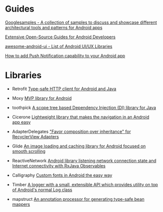 # Guides

[Googlesamples - A collection of samples to discuss and showcase different architectural tools and patterns for Android apps](https://github.com/googlesamples/android-architecture)

[Extensive Open-Source Guides for Android Developers](https://github.com/codepath/android_guides)

[awesome-android-ui - List of Android UI/UX Libraries](https://github.com/wasabeef/awesome-android-ui)

[How to add Push Notification capability to your Android app](https://medium.com/@nileshsingh/how-to-add-push-notification-capability-to-your-android-app-a3cac745e56e)


# Libraries

- Retrofit [Type-safe HTTP client for Android and Java](http://square.github.io/retrofit/)

- Moxy [MVP library for Android](https://github.com/Arello-Mobile/Moxy)

- toothpick [A scope tree based Dependency Injection (DI) library for Java](https://github.com/stephanenicolas/toothpick)

- Cicerone [Lightweight library that makes the navigation in an Android app easy](https://github.com/terrakok/Cicerone)

- AdapterDelegates ["Favor composition over inheritance" for RecyclerView Adapters](https://github.com/sockeqwe/AdapterDelegates)

- Glide [An image loading and caching library for Android focused on smooth scrolling](https://github.com/bumptech/glide)

- ReactiveNetwork [Android library listening network connection state and Internet connectivity with RxJava Observables](https://github.com/pwittchen/ReactiveNetwork)

- Calligraphy [Custom fonts in Android the easy way](https://github.com/chrisjenx/Calligraphy)

- Timber [A logger with a small, extensible API which provides utility on top of Android's normal Log class](https://github.com/JakeWharton/timber)

- mapstruct [An annotation processor for generating type-safe bean mappers](https://github.com/mapstruct/mapstruct)
